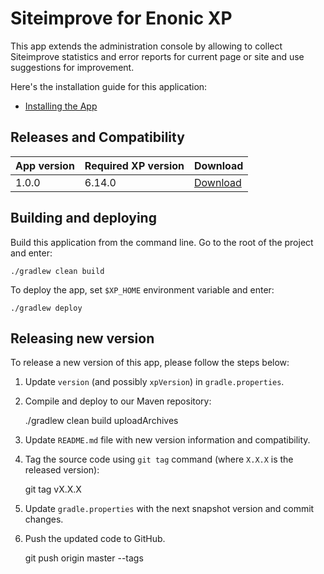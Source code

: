 # Siteimprove for Enonic XP

This app extends the administration console by allowing to collect
Siteimprove statistics and error reports for current page or site and use suggestions for improvement.

Here's the installation guide for this application:

* [Installing the App](docs/installing.md)


## Releases and Compatibility

| App version | Required XP version | Download |
| ----------- | ------------------- | -------- |
| 1.0.0 | 6.14.0 | [Download](http://repo.enonic.com/public/com/enonic/app/siteimprove/1.0.0/siteimprove-1.0.0.jar) |


## Building and deploying

Build this application from the command line. Go to the root of the project and enter:

    ./gradlew clean build

To deploy the app, set `$XP_HOME` environment variable and enter:

    ./gradlew deploy


## Releasing new version

To release a new version of this app, please follow the steps below:

1. Update `version` (and possibly `xpVersion`) in  `gradle.properties`.

2. Compile and deploy to our Maven repository:

    ./gradlew clean build uploadArchives

3. Update `README.md` file with new version information and compatibility.

4. Tag the source code using `git tag` command (where `X.X.X` is the released version):

    git tag vX.X.X

5. Update `gradle.properties` with the next snapshot version and commit changes.

6. Push the updated code to GitHub.

    git push origin master --tags

